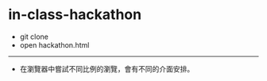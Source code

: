 # in-class-hackathon
- git clone
- open hackathon.html
- ------------------------------------
- 在瀏覽器中嘗試不同比例的瀏覽，會有不同的介面安排。
